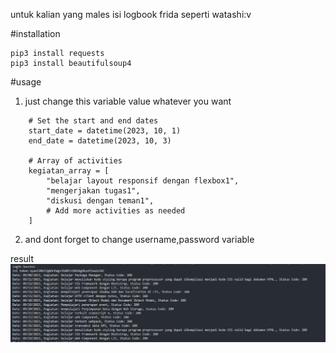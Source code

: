 untuk kalian yang males isi logbook frida seperti watashi:v

#installation

```
pip3 install requests
pip3 install beautifulsoup4
```

#usage

1. just change this variable value whatever you want

```
    # Set the start and end dates
    start_date = datetime(2023, 10, 1)
    end_date = datetime(2023, 10, 3)

    # Array of activities
    kegiatan_array = [
        "belajar layout responsif dengan flexbox1",
        "mengerjakan tugas1",
        "diskusi dengan teman1",
        # Add more activities as needed
    ]
```

2. and dont forget to change username,password variable

result
![result]( https://github.com/cyberdesu/LazyFrida/blob/main/result.png)
